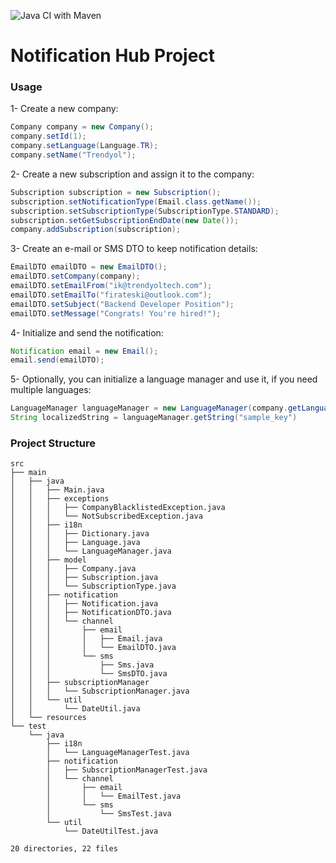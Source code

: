 ![Java CI with Maven](https://github.com/firateski/NotificationHub/workflows/Java%20CI%20with%20Maven/badge.svg)

# Notification Hub Project

### Usage
1- Create a new company:
```java
Company company = new Company();
company.setId(1);
company.setLanguage(Language.TR);
company.setName("Trendyol");
```

2- Create a new subscription and assign it to the company:
```java
Subscription subscription = new Subscription();
subscription.setNotificationType(Email.class.getName());
subscription.setSubscriptionType(SubscriptionType.STANDARD);
subscription.setGetSubscriptionEndDate(new Date());
company.addSubscription(subscription);
```

3- Create an e-mail or SMS DTO to keep notification details:
```java
EmailDTO emailDTO = new EmailDTO();
emailDTO.setCompany(company);
emailDTO.setEmailFrom("ik@trendyoltech.com");
emailDTO.setEmailTo("firateski@outlook.com");
emailDTO.setSubject("Backend Developer Position");
emailDTO.setMessage("Congrats! You're hired!");
```

4- Initialize and send the notification:
```java
Notification email = new Email();
email.send(emailDTO);
```

5- Optionally, you can initialize a language manager and use it, if you need multiple languages:
```java
LanguageManager languageManager = new LanguageManager(company.getLanguage());
String localizedString = languageManager.getString("sample_key")
```

### Project Structure
```
src
├── main
│   ├── java
│   │   ├── Main.java
│   │   ├── exceptions
│   │   │   ├── CompanyBlacklistedException.java
│   │   │   └── NotSubscribedException.java
│   │   ├── i18n
│   │   │   ├── Dictionary.java
│   │   │   ├── Language.java
│   │   │   └── LanguageManager.java
│   │   ├── model
│   │   │   ├── Company.java
│   │   │   ├── Subscription.java
│   │   │   └── SubscriptionType.java
│   │   ├── notification
│   │   │   ├── Notification.java
│   │   │   ├── NotificationDTO.java
│   │   │   └── channel
│   │   │       ├── email
│   │   │       │   ├── Email.java
│   │   │       │   └── EmailDTO.java
│   │   │       └── sms
│   │   │           ├── Sms.java
│   │   │           └── SmsDTO.java
│   │   ├── subscriptionManager
│   │   │   └── SubscriptionManager.java
│   │   └── util
│   │       └── DateUtil.java
│   └── resources
└── test
    └── java
        ├── i18n
        │   └── LanguageManagerTest.java
        ├── notification
        │   ├── SubscriptionManagerTest.java
        │   └── channel
        │       ├── email
        │       │   └── EmailTest.java
        │       └── sms
        │           └── SmsTest.java
        └── util
            └── DateUtilTest.java

20 directories, 22 files
```
